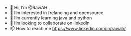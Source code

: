 - 👋 Hi, I’m @RaviAH
- 👀 I’m interested in frelancing and opensource
- 🌱 I’m currently learning java and python
- 💞️ I’m looking to collaborate on linkedIn
- 📫 How to reach me https://www.linkedin.com/in/raviah/

<!---
RaviAH/RaviAH is a ✨ special ✨ repository because its `README.md` (this file) appears on your GitHub profile.
You can click the Preview link to take a look at your changes.
--->
